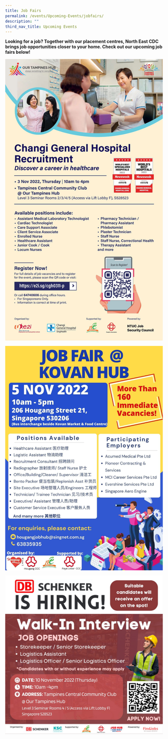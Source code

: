 ```yaml
---
title: Job Fairs
permalink: /events/Upcoming-Events/jobfairs/
description: ""
third_nav_title: Upcoming Events
---
```

**Looking for a job? Together with our placement centres, North East CDC brings job opportunities closer to your home. Check out our upcoming job fairs below!**

![](/images/Events/Upcoming%20Events/Job%20Fairs/NTUC%20Health%20Nov%202022.jpg)

![](/images/Events/Upcoming%20Events/Job%20Fairs/Job%20Fair%20Kovan%20Nov%202022.jpg)

![](/images/Events/Upcoming%20Events/Job%20Fairs/DB%20Schenker%20Nov%202022.jpg)

